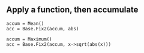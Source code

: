 
## Apply a function, then accumulate

```
accum = Mean()
acc = Base.Fix2(accum, abs)

accum = Maximum()
acc = Base.Fix2(accum, x->sqrt(abs(x)))
```


